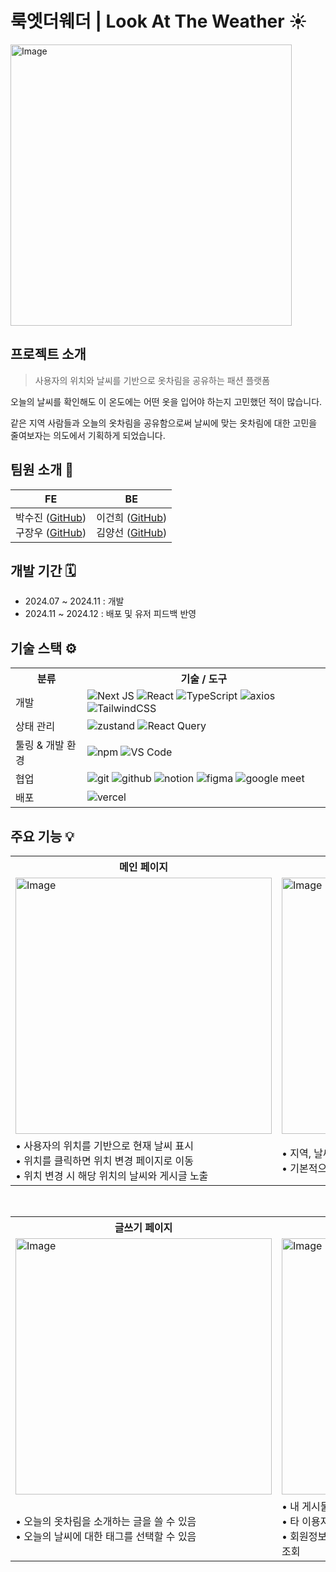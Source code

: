 # 룩엣더웨더 | Look At The Weather ☀️

<img  width="450"  alt="Image"  src="https://github.com/user-attachments/assets/ba6a7769-d7f2-49fd-b794-13fb5ec4fcef"  />

## 프로젝트 소개

> 사용자의 위치와 날씨를 기반으로 옷차림을 공유하는 패션 플랫폼

오늘의 날씨를 확인해도 이 온도에는 어떤 옷을 입어야 하는지 고민했던 적이 많습니다.

같은 지역 사람들과 오늘의 옷차림을 공유함으로써 날씨에 맞는 옷차림에 대한 고민을 줄여보자는 의도에서 기획하게 되었습니다.

## 팀원 소개 👥

<table>
  <thead>
    <tr>
      <th>FE</th>
      <th>BE</th>
    </tr>
  </thead>
  <tbody>
    <tr>
      <td>
        박수진 (<a href="https://github.com/sooojinn" target="_blank">GitHub</a>)<br>
        구장우 (<a href="https://github.com/plumpsqrl9744" target="_blank">GitHub</a>)
      </td>
      <td>
        이건희 (<a href="https://github.com/dnzp75" target="_blank">GitHub</a>)<br>
        김양선 (<a href="https://github.com/skyangs" target="_blank">GitHub</a>)
      </td>
    </tr>
  </tbody>
</table>

## 개발 기간 🗓️

- 2024.07 ~ 2024.11 : 개발
- 2024.11 ~ 2024.12 : 배포 및 유저 피드백 반영

## 기술 스택 ⚙️

<table>
  <tr>
    <th><strong>분류</strong></th>
    <th><strong>기술 / 도구</strong></th>
  </tr>
  <tr>
    <td>개발</td>
    <td>
      <img src="https://img.shields.io/badge/Next-black?style=for-the-badge&logo=next.js&logoColor=white" alt="Next JS" />
      <img src="https://img.shields.io/badge/react-%2320232a.svg?style=for-the-badge&logo=react&logoColor=%2361DAFB" alt="React" />
      <img src="https://img.shields.io/badge/typescript-%23007ACC.svg?style=for-the-badge&logo=typescript&logoColor=white" alt="TypeScript" />
      <img src='https://img.shields.io/badge/Axios-5A29E4?style=for-the-badge&logo=Axios&logoColor=white' alt='axios'/>
      <img src="https://img.shields.io/badge/tailwindcss-%2338B2AC.svg?style=for-the-badge&logo=tailwind-css&logoColor=white" alt="TailwindCSS" />
    </td>
  </tr>
  <tr>
    <td>상태 관리</td>
    <td>
    <img src="https://img.shields.io/badge/zustand-FF4154?style=for-the-badge&logo=zustand&logoColor=white" alt="zustand">
    <img src="https://img.shields.io/badge/-React%20Query-FF4154?style=for-the-badge&logo=react%20query&logoColor=white" alt="React Query"/>
    </td>
  </tr>
  <tr>
    <td>툴링 & 개발 환경</td>
    <td><img src="https://img.shields.io/badge/NPM-%23CB3837.svg?style=for-the-badge&logo=npm&logoColor=white" alt="npm"/>
   <img src="https://img.shields.io/badge/Visual%20Studio%20Code-0078d7.svg?style=for-the-badge&logo=visual-studio-code&logoColor=white" alt='VS Code'/>
   </td>
  </tr>
  <tr>
    <td>협업</td>
    <td>
    <img src="https://img.shields.io/badge/git-%23F05033.svg?style=for-the-badge&logo=git&logoColor=white" alt="git"/>
    <img src="https://img.shields.io/badge/github-%23121011.svg?style=for-the-badge&logo=github&logoColor=white" alt="github"/>
    <img src="https://img.shields.io/badge/Notion-%23000000.svg?style=for-the-badge&logo=notion&logoColor=white" alt='notion'/>
    <img src="https://img.shields.io/badge/figma-%23F24E1E.svg?style=for-the-badge&logo=figma&logoColor=white" alt='figma'/>
    <img src="https://img.shields.io/badge/Google%20Meet-00897B?style=for-the-badge&logo=google-meet&logoColor=white" alt='google meet'>
    </td>
  </tr>
  <tr>
    <td>배포</td>
    <td>
    <img src="https://img.shields.io/badge/vercel-%23000000.svg?style=for-the-badge&logo=vercel&logoColor=white" alt='vercel'/>
    </td>
  </tr>
</table>

## 주요 기능 💡

<table style="width: 100%;">
  <tr>
    <th style="width: 50%;"><strong>메인 페이지</strong></th>
    <th style="width: 50%;"><strong>룩 페이지</strong></th>
  </tr>
  <tr>
    <td>
      <img width="410" alt="Image" src="https://github.com/user-attachments/assets/33a0c259-4631-497b-9952-b06cae9a1bf0" />
    </td>
    <td>
      <img width="410" alt="Image" src="https://github.com/user-attachments/assets/74aa5379-a559-4376-a2b3-bd38cae8235f" />
    </td>
  </tr>
  <tr>
    <td>
      • 사용자의 위치를 기반으로 현재 날씨 표시<br>
      • 위치를 클릭하면 위치 변경 페이지로 이동<br>
      • 위치 변경 시 해당 위치의 날씨와 게시글 노출
    </td>
    <td>
      • 지역, 날씨, 온도, 계절별 필터 검색 기능<br>
      • 기본적으로 사용자의 위치와 일치하는 게시글 노출
    </td>
  </tr>
</table>

<br>

<table style="width: 100%;">
  <tr>
    <th style="width: 50%;"><strong>글쓰기 페이지</strong></th>
    <th style="width: 50%;"><strong>상세 페이지 및 마이 페이지</strong></th>
  </tr>
  <tr>
    <td>
      <img width="410" alt="Image" src="https://github.com/user-attachments/assets/175e1d68-a39b-488e-811d-ad2a46612291" />
    </td>
    <td>
      <img width="410" alt="Image" src="https://github.com/user-attachments/assets/32819f03-0b03-458d-9ca0-5ca2422ff07b" />
    </td>

  </tr>
  <tr>
    <td>
      • 오늘의 옷차림을 소개하는 글을 쓸 수 있음<br>
      • 오늘의 날씨에 대한 태그를 선택할 수 있음
    </td>
    <td>
      • 내 게시물은 수정 및 삭제 가능<br>
      • 타 이용자의 게시물은 숨기기 또는 신고하기 가능<br>
      • 회원정보 수정, 내 게시물 목록, 내가 좋아요한 게시물 목록 조회
    </td>
  </tr>
</table>
